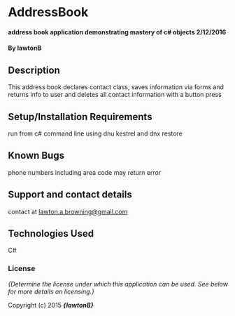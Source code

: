 # AddressBook

#### address book application demonstrating mastery of c# objects 2/12/2016

#### By lawtonB

## Description

This address book declares contact class, saves information via forms and returns info to user and deletes all contact information with a button press

## Setup/Installation Requirements


run from c# command line using dnu kestrel and dnx restore

## Known Bugs

phone numbers including area code may return error

## Support and contact details

contact at lawton.a.browning@gmail.com

## Technologies Used

C#

### License

*{Determine the license under which this application can be used.  See below for more details on licensing.}*

Copyright (c) 2015 **_{lawtonB}_**
